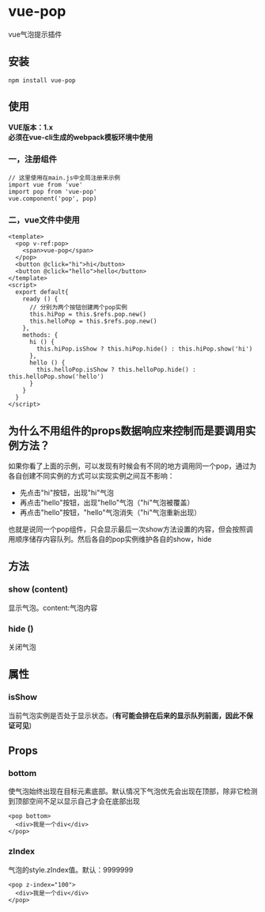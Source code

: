 # vue-pop
vue气泡提示插件

## 安装
```
npm install vue-pop
```
## 使用
**VUE版本：1.x** <br>
**必须在vue-cli生成的webpack模板环境中使用**
### 一，注册组件
```
// 这里使用在main.js中全局注册来示例
import vue from 'vue'
import pop from 'vue-pop'
vue.component('pop', pop)
```
### 二，vue文件中使用
```
<template>
  <pop v-ref:pop>
    <span>vue-pop</span>
  </pop>
  <button @click="hi">hi</button>
  <button @click="hello">hello</button>
</template>
<script>
  export default{
    ready () {
      // 分别为两个按钮创建两个pop实例
      this.hiPop = this.$refs.pop.new()
      this.helloPop = this.$refs.pop.new()
    },
    methods: {
      hi () {
        this.hiPop.isShow ? this.hiPop.hide() : this.hiPop.show('hi')
      },
      hello () {
        this.helloPop.isShow ? this.helloPop.hide() : this.helloPop.show('hello')
      }
    }
  }
</script>
```
## 为什么不用组件的props数据响应来控制而是要调用实例方法？
如果你看了上面的示例，可以发现有时候会有不同的地方调用同一个pop，通过为各自创建不同实例的方式可以实现实例之间互不影响：<br>
* 先点击"hi"按钮，出现"hi"气泡
* 再点击"hello"按钮，出现"hello"气泡（"hi"气泡被覆盖）
* 再点击"hello"按钮，"hello"气泡消失（"hi"气泡重新出现）

也就是说同一个pop组件，只会显示最后一次show方法设置的内容，但会按照调用顺序储存内容队列。然后各自的pop实例维护各自的show，hide

## 方法
### show (content)
显示气泡。content:气泡内容

### hide ()
关闭气泡

## 属性
### isShow
当前气泡实例是否处于显示状态。(**有可能会排在后来的显示队列前面，因此不保证可见**)

## Props
### bottom
使气泡始终出现在目标元素底部。默认情况下气泡优先会出现在顶部，除非它检测到顶部空间不足以显示自己才会在底部出现
```
<pop bottom>
  <div>我是一个div</div>
</pop>
```
### zIndex
气泡的style.zIndex值。默认：9999999
```
<pop z-index="100">
  <div>我是一个div</div>
</pop>
```
